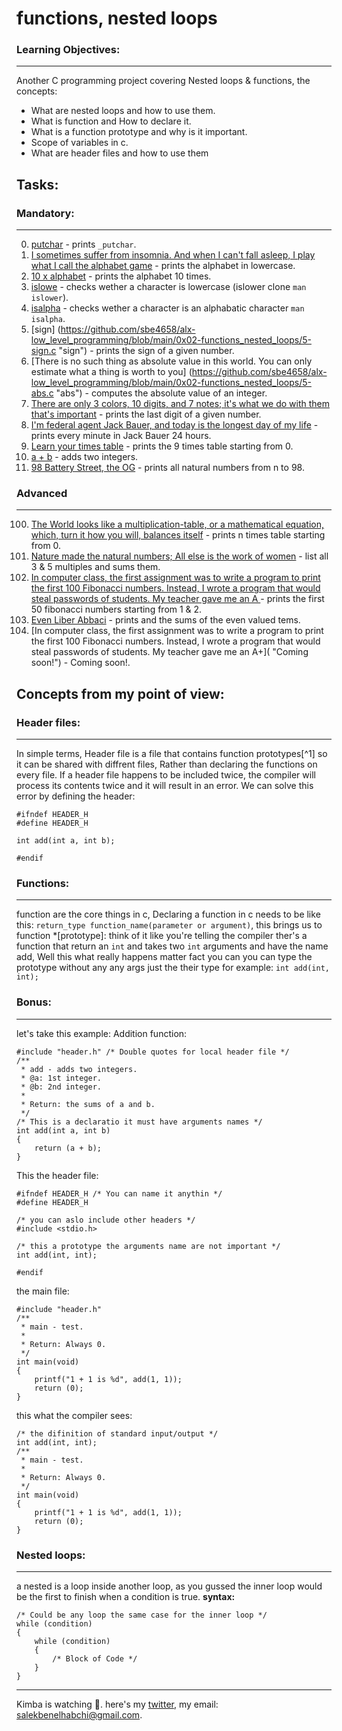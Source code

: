 # functions, nested loops
### Learning Objectives:
---
Another C programming project covering Nested loops & functions, the concepts:
 * What are nested loops and how to use them.
 * What is function and How to declare it.
 * What is a function prototype and why is it important.
 * Scope of variables in c.
 * What are header files and how to use them

## Tasks:

### Mandatory:
---
0. [putchar](https://github.com/sbe4658/alx-low_level_programming/blob/main/0x02-functions_nested_loops/0-putchar.c "_putchar") - prints `_putchar`.
1. [I sometimes suffer from insomnia. And when I can't fall asleep, I play what I call the alphabet game](https://github.com/sbe4658/alx-low_level_programming/blob/main/0x02-functions_nested_loops/1-alphabet.c "alphabet") - prints the alphabet in lowercase.
2. [10 x alphabet](https://github.com/sbe4658/alx-low_level_programming/blob/main/0x02-functions_nested_loops/2-print_alphabet_x10.c "10xalpha") - prints the alphabet 10 times.
3. [islowe](https://github.com/sbe4658/alx-low_level_programming/blob/main/0x02-functions_nested_loops/3-islower.c "islower") - checks wether a character is lowercase (islower clone `man islower`).
4. [isalpha](https://github.com/sbe4658/alx-low_level_programming/blob/main/0x02-functions_nested_loops/4-isalpha.c "isalpha") - checks wether a character is an alphabatic character `man isalpha`.
5. [sign] (https://github.com/sbe4658/alx-low_level_programming/blob/main/0x02-functions_nested_loops/5-sign.c "sign") - prints the sign of a given number.
6. [There is no such thing as absolute value in this world. You can only estimate what a thing is worth to you] (https://github.com/sbe4658/alx-low_level_programming/blob/main/0x02-functions_nested_loops/5-abs.c "abs") - computes the absolute value of an integer.
7. [There are only 3 colors, 10 digits, and 7 notes; it's what we do with them that's important](https://github.com/sbe4658/alx-low_level_programming/blob/main/0x02-functions_nested_loops/7-print_last_digit.c "last digit") - prints the last digit of a given number.
8. [I'm federal agent Jack Bauer, and today is the longest day of my life](https://github.com/sbe4658/alx-low_level_programming/blob/main/0x02-functions_nested_loops/8-24_hours.c "Jack Bauer") - prints every minute in Jack Bauer 24 hours.
9. [Learn your times table]( "https://github.com/sbe4658/alx-low_level_programming/blob/main/0x02-functions_nested_loops/9-times_table.c "times table") - prints the 9 times table starting from 0.
10. [a + b](https://github.com/sbe4658/alx-low_level_programming/blob/main/0x02-functions_nested_loops/10-add.c "Addition") - adds two integers.
11. [98 Battery Street, the OG](https://github.com/sbe4658/alx-low_level_programming/blob/main/0x02-functions_nested_loops/11-print_to_98.c "98") - prints all natural numbers from n to 98.

### Advanced
---
100. [The World looks like a multiplication-table, or a mathematical equation, which, turn it how you will, balances itself](https://github.com/sbe4658/alx-low_level_programming/blob/main/0x02-functions_nested_loops/100-times_table.c "times table") - prints n times table starting from 0.
101. [Nature made the natural numbers; All else is the work of women](https://github.com/sbe4658/alx-low_level_programming/blob/main/0x02-functions_nested_loops/101-natural.c "") - list all 3 & 5 multiples and sums them.
102. [In computer class, the first assignment was to write a program to print the first 100 Fibonacci numbers. Instead, I wrote a program that would steal passwords of students. My teacher gave me an A ](https://github.com/sbe4658/alx-low_level_programming/blob/main/0x02-functions_nested_loops/102-fibonacci.c "fibonacci") - prints the first 50 fibonacci numbers starting from 1 & 2.
103. [Even Liber Abbaci](https://github.com/sbe4658/alx-low_level_programming/blob/main/0x02-functions_nested_loops/104-fibonacci.c "fibonacci") - prints and the sums of the even valued tems.
104. [In computer class, the first assignment was to write a program to print the first 100 Fibonacci numbers. Instead, I wrote a program that would steal passwords of students. My teacher gave me an A+]( "Coming soon!") - Coming soon!.

## Concepts from my point of view:

### Header files:
---
In simple terms, Header file is a file that contains function prototypes[^1] so it can be shared with diffrent files, Rather than declaring the functions on every file.
If a header file happens to be included twice, the compiler will process its contents twice and it will result in an error. We can solve this error by defining the header:
~~~
#ifndef HEADER_H
#define HEADER_H

int add(int a, int b);

#endif
~~~
### Functions:
---
function are the core things in c, Declaring a function in c needs to be like this:
`return_type function_name(parameter or argument)`, this brings us to function *[prototype]: think of it like you're telling the compiler ther's a function that return an `int` and takes two `int` arguments and have the name add, Well this what really happens matter fact you can
you can type the prototype without any any args just the their type for example: `int add(int, int);`
### Bonus:
---
let's take this example:
Addition function:
~~~
#include "header.h" /* Double quotes for local header file */
/**
 * add - adds two integers.
 * @a: 1st integer.
 * @b: 2nd integer.
 *
 * Return: the sums of a and b.
 */
/* This is a declaratio it must have arguments names */
int add(int a, int b)
{
	return (a + b);
}
~~~
This the header file:
~~~
#ifndef HEADER_H /* You can name it anythin */
#define HEADER_H

/* you can aslo include other headers */
#include <stdio.h>

/* this a prototype the arguments name are not important */
int add(int, int);

#endif
~~~
the main file:
~~~
#include "header.h"
/**
 * main - test.
 *
 * Return: Always 0.
 */
int main(void)
{
	printf("1 + 1 is %d", add(1, 1));
	return (0);
}
~~~
this what the compiler sees:

~~~
/* the difinition of standard input/output */
int add(int, int);
/**
 * main - test.
 *
 * Return: Always 0.
 */
int main(void)
{
	printf("1 + 1 is %d", add(1, 1));
	return (0);
}
~~~
### Nested loops:
---
a nested is a loop inside another loop, as you gussed the inner loop would be the first to finish when a condition is true.
****syntax:****
~~~
/* Could be any loop the same case for the inner loop */
while (condition)
{
	while (condition)
	{
		/* Block of Code */
	}
}
~~~
___
Kimba is watching :lion:. here's my [twitter](https://twitter.com/MrBread46 "twitter"), my email: salekbenelhabchi@gmail.com.
